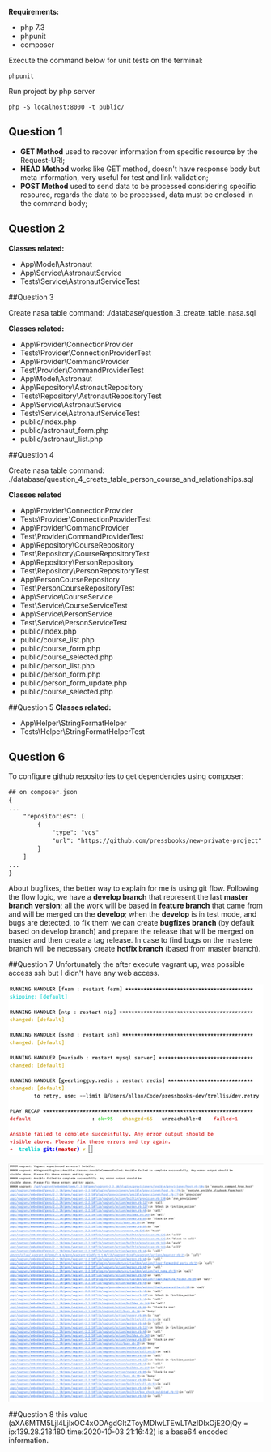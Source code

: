 **Requirements:** 
- php 7.3
- phpunit
- composer

Execute the command below for unit tests on the terminal:

```
phpunit
```

Run project by php server
```
php -S localhost:8000 -t public/
``` 

## Question 1
- **GET Method** used to recover information from specific resource by the Request-URI; 
- **HEAD Method** works like GET method, doesn't have response body but meta information, very useful for test and link validation;
- **POST Method** used to send data to be processed considering specific resource, regards the data to be processed, data must be enclosed in the command body;

## Question 2

**Classes related:** 
- App\Model\Astronaut
- App\Service\AstronautService
- Tests\Service\AstronautServiceTest  

##Question 3

Create nasa table command: ./database/question_3_create_table_nasa.sql

**Classes related:**
- App\Provider\ConnectionProvider
- Tests\Provider\ConnectionProviderTest  
- App\Provider\CommandProvider
- Test\Provider\CommandProviderTest
- App\Model\Astronaut
- App\Repository\AstronautRepository
- Tests\Repository\AstronautRepositoryTest  
- App\Service\AstronautService
- Tests\Service\AstronautServiceTest  
- public/index.php
- public/astronaut_form.php
- public/astronaut_list.php

##Question 4

Create nasa table command: ./database/question_4_create_table_person_course_and_relationships.sql

**Classes related**
- App\Provider\ConnectionProvider
- Tests\Provider\ConnectionProviderTest
- App\Provider\CommandProvider
- Test\Provider\CommandProviderTest
- App\Repository\CourseRepository
- Test\Repository\CourseRepositoryTest
- App\Repository\PersonRepository
- Test\Repository\PersonRepositoryTest
- App\PersonCourseRepository
- Test\PersonCourseRepositoryTest
- App\Service\CourseService
- Test\Service\CourseServiceTest
- App\Service\PersonService
- Test\Service\PersonServiceTest
- public/index.php
- public/course_list.php
- public/course_form.php
- public/course_selected.php
- public/person_list.php
- public/person_form.php
- public/person_form_update.php
- public/course_selected.php

##Question 5
**Classes related:**
- App\Helper\StringFormatHelper
- Tests\Helper\StringFormatHelperTest

## Question 6
To configure github repositories to get dependencies using composer:
```
## on composer.json
{ 
...
    "repositories": [
        {
            "type": "vcs"
            "url": "https://github.com/pressbooks/new-private-project"
        }
    ] 
...
}

```

About bugfixes, the better way to explain for me is using git flow. 
Following the flow logic, we have a **develop branch** that represent the last **master branch version**;
all the work will be based in **feature branch** that came from and will be merged on the **develop**; 
when the **develop** is in test mode, and bugs are detected, to fix them we can create **bugfixes branch** 
(by default based on develop branch) and prepare the release that will be merged on master and then create a tag release.
In case to find bugs on the mastere branch will be necessary create **hotfix branch** (based from master branch).  

##Question 7
Unfortunately the after execute vagrant up, was possible access ssh but I didn't have any web access.

![Error Image](error.png)

![Error Image on Debug Mode](error2.png)

##Question 8 
this value (aXA6MTM5LjI4LjIxOC4xODAgdGltZToyMDIwLTEwLTAzIDIxOjE2OjQy = ip:139.28.218.180 time:2020-10-03 21:16:42) is a base64 encoded information.